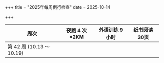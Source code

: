 +++
title = "2025年每周例行检查"
date = 2025-10-14

+++

 <div class="table-container">

| 周次 | 夜跑 4 次×2KM | 外语训练 9 小时 | 纸书阅读 30页 |
|------|-------------|---------------|------|
| 第 42 周 (10.13 ～10.19) |               |                 |               |

</div>
